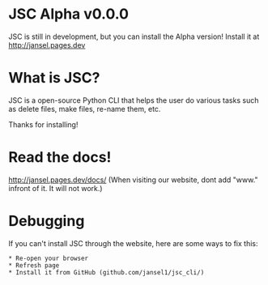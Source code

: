 
# JSC Alpha v0.0.0 
JSC is still in development, but you can install the Alpha version! Install it at http://jansel.pages.dev


# What is JSC?


JSC is a open-source Python CLI that helps the user do various tasks such as delete files, make files, re-name them, etc.

Thanks for installing!

# Read the docs!
http://jansel.pages.dev/docs/
(When visiting our website, dont add "www." infront of it. It will not work.)

# Debugging

If you can't install JSC through the website, here are some ways to fix this:

    * Re-open your browser
    * Refresh page
    * Install it from GitHub (github.com/jansel1/jsc_cli/)